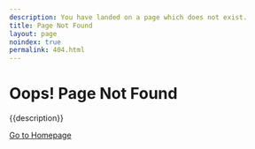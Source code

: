 ```yaml
---
description: You have landed on a page which does not exist.
title: Page Not Found
layout: page
noindex: true
permalink: 404.html
---
```


<div class="container">
  <h1>Oops! Page Not Found</h1>
  <div class="row">
    <div class="col-2x">
      <p>{{description}}<br></p>
</div>
<a class="button button-primary" href="/">Go to Homepage</a>
</div>
</div>
